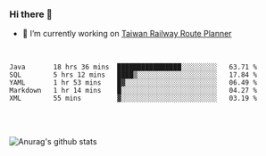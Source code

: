 ### Hi there 👋

- 🔭 I’m currently working on [Taiwan Railway Route Planner](https://github.com/Taiwan-Railway-Route-Planner)

<br/>

<!--START_SECTION:waka-->
```text
Java       18 hrs 36 mins  ████████████████░░░░░░░░░   63.71 % 
SQL        5 hrs 12 mins   ████▒░░░░░░░░░░░░░░░░░░░░   17.84 % 
YAML       1 hr 53 mins    █▓░░░░░░░░░░░░░░░░░░░░░░░   06.49 % 
Markdown   1 hr 14 mins    █░░░░░░░░░░░░░░░░░░░░░░░░   04.27 % 
XML        55 mins         ▓░░░░░░░░░░░░░░░░░░░░░░░░   03.19 % 
```
<!--END_SECTION:waka-->

<br/>
<br/>

![Anurag's github stats](https://github-readme-stats.vercel.app/api?username=DepickereSven&show_icons=true&theme=tokyonight)



<!--
**DepickereSven/DepickereSven** is a ✨ _special_ ✨ repository because its `README.md` (this file) appears on your GitHub profile.

Here are some ideas to get you started:

- 🔭 I’m currently working on ...
- 🌱 I’m currently learning ...
- 👯 I’m looking to collaborate on ...
- 🤔 I’m looking for help with ...
- 💬 Ask me about ...
- 📫 How to reach me: ...
- 😄 Pronouns: ...
- ⚡ Fun fact: ...
-->

